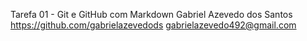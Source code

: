 Tarefa 01 - Git e GitHub com Markdown
Gabriel Azevedo dos Santos
https://github.com/gabrielazevedods
gabrielazevedo492@gmail.com